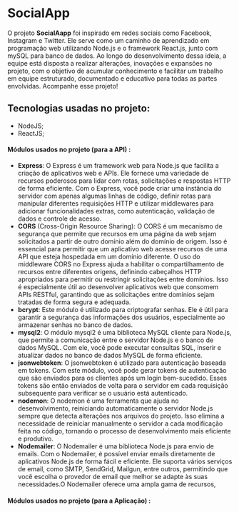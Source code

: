 # SocialApp

O projeto **SocialAapp** foi inspirado em redes sociais como Facebook, Instagram e Twitter. Ele serve como um caminho de aprendizado em programação web utilizando Node.js e o framework React.js, junto com mySQL para banco de dados. Ao longo do desenvolvimento dessa ideia, a equipe está disposta a realizar alterações, inovações e expansões no projeto, com o objetivo de acumular conhecimento e facilitar um trabalho em equipe estruturado, documentado e educativo para todas as partes envolvidas. Acompanhe esse projeto!

## Tecnologias usadas no projeto:
+ NodeJS;
+ ReactJS;

#### Módulos usados no projeto (para a API) :
+ **Express**: O Express é um framework web para Node.js que facilita a criação de aplicativos web e APIs. Ele fornece uma variedade de recursos poderosos para lidar com rotas, solicitações e respostas HTTP de forma eficiente. Com o Express, você pode criar uma instância do servidor com apenas algumas linhas de código, definir rotas para manipular diferentes requisições HTTP e utilizar middlewares para adicionar funcionalidades extras, como autenticação, validação de dados e controle de acesso.
+ **CORS** (Cross-Origin Resource Sharing): O CORS é um mecanismo de segurança que permite que recursos em uma página da web sejam solicitados a partir de outro domínio além do domínio de origem. Isso é essencial para permitir que um aplicativo web acesse recursos de uma API que esteja hospedada em um domínio diferente. O uso do middleware CORS no Express ajuda a habilitar o compartilhamento de recursos entre diferentes origens, definindo cabeçalhos HTTP apropriados para permitir ou restringir solicitações entre domínios. Isso é especialmente útil ao desenvolver aplicativos web que consomem APIs RESTful, garantindo que as solicitações entre domínios sejam tratadas de forma segura e adequada.
+ **bcrypt**: Este módulo é utilizado para criptografar senhas. Ele é útil para garantir a segurança das informações dos usuários, especialmente ao armazenar senhas no banco de dados.
+ **mysql2**: O módulo mysql2 é uma biblioteca MySQL cliente para Node.js, que permite a comunicação entre o servidor Node.js e o banco de dados MySQL. Com ele, você pode executar consultas SQL, inserir e atualizar dados no banco de dados MySQL de forma eficiente.
+ **jsonwebtoken**: O jsonwebtoken é utilizado para autenticação baseada em tokens. Com este módulo, você pode gerar tokens de autenticação que são enviados para os clientes após um login bem-sucedido. Esses tokens são então enviados de volta para o servidor em cada requisição subsequente para verificar se o usuário está autenticado.
+ **nodemon**: O nodemon é uma ferramenta que ajuda no desenvolvimento, reiniciando automaticamente o servidor Node.js sempre que detecta alterações nos arquivos do projeto. Isso elimina a necessidade de reiniciar manualmente o servidor a cada modificação feita no código, tornando o processo de desenvolvimento mais eficiente e produtivo.
+ **Nodemailer**: O Nodemailer é uma biblioteca Node.js para envio de emails. Com o Nodemailer, é possível enviar emails diretamente de aplicativos Node.js de forma fácil e eficiente. Ele suporta vários serviços de email, como SMTP, SendGrid, Mailgun, entre outros, permitindo que você escolha o provedor de email que melhor se adapte às suas necessidades.O Nodemailer oferece uma ampla gama de recursos,

#### Módulos usados no projeto (para a Aplicação) :



  

